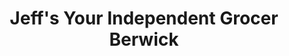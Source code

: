 ---
title: "Jeff's Your Independent Grocer Berwick"
url: /berwick/jeffs-your-independent-grocer-berwick/
shop: supermarket
---